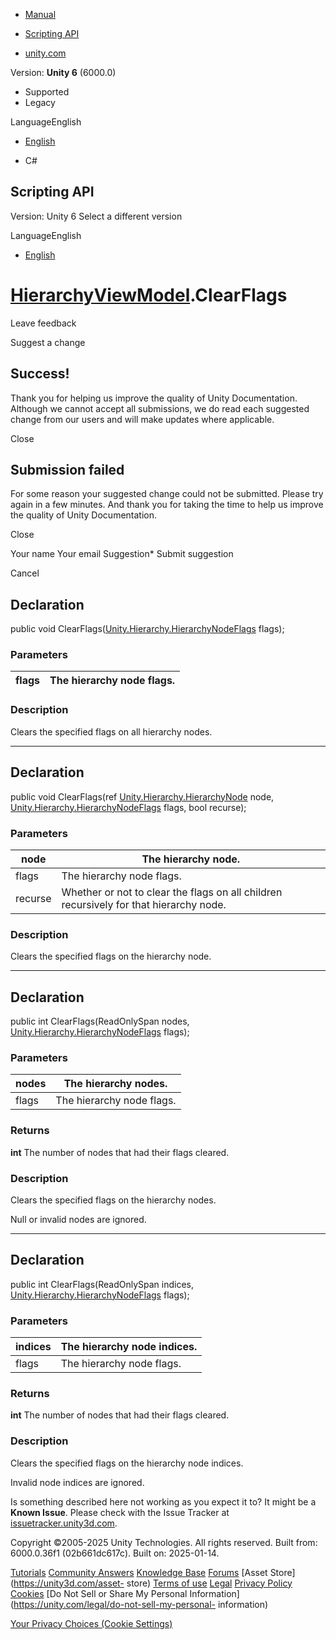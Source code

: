 [ ]()

  * [Manual](../Manual/index.html)
  * [Scripting API](../ScriptReference/index.html)

  * [unity.com](https://unity.com/)

Version: **Unity 6** (6000.0)

  * Supported
  * Legacy

LanguageEnglish

  * [English]()

  * C#

[ ](https://docs.unity3d.com)

## Scripting API

Version: Unity 6 Select a different version

LanguageEnglish

  * [English]()

#  [HierarchyViewModel](Unity.Hierarchy.HierarchyViewModel.html).ClearFlags

Leave feedback

Suggest a change

## Success!

Thank you for helping us improve the quality of Unity Documentation. Although
we cannot accept all submissions, we do read each suggested change from our
users and will make updates where applicable.

Close

## Submission failed

For some reason your suggested change could not be submitted. Please <a>try
again</a> in a few minutes. And thank you for taking the time to help us
improve the quality of Unity Documentation.

Close

Your name Your email Suggestion* Submit suggestion

Cancel

[ ]()

## Declaration

public void
ClearFlags([Unity.Hierarchy.HierarchyNodeFlags](Unity.Hierarchy.HierarchyNodeFlags.html)
flags);

### Parameters

flags | The hierarchy node flags.  
---|---  
  
### Description

Clears the specified flags on all hierarchy nodes.

* * *

## Declaration

public void ClearFlags(ref
[Unity.Hierarchy.HierarchyNode](Unity.Hierarchy.HierarchyNode.html) node,
[Unity.Hierarchy.HierarchyNodeFlags](Unity.Hierarchy.HierarchyNodeFlags.html)
flags, bool recurse);

### Parameters

node | The hierarchy node.  
---|---  
flags | The hierarchy node flags.  
recurse | Whether or not to clear the flags on all children recursively for that hierarchy node.  
  
### Description

Clears the specified flags on the hierarchy node.

* * *

## Declaration

public int ClearFlags(ReadOnlySpan<HierarchyNode> nodes,
[Unity.Hierarchy.HierarchyNodeFlags](Unity.Hierarchy.HierarchyNodeFlags.html)
flags);

### Parameters

nodes | The hierarchy nodes.  
---|---  
flags | The hierarchy node flags.  
  
### Returns

**int** The number of nodes that had their flags cleared.

### Description

Clears the specified flags on the hierarchy nodes.

Null or invalid nodes are ignored.

* * *

## Declaration

public int ClearFlags(ReadOnlySpan<int> indices,
[Unity.Hierarchy.HierarchyNodeFlags](Unity.Hierarchy.HierarchyNodeFlags.html)
flags);

### Parameters

indices | The hierarchy node indices.  
---|---  
flags | The hierarchy node flags.  
  
### Returns

**int** The number of nodes that had their flags cleared.

### Description

Clears the specified flags on the hierarchy node indices.

Invalid node indices are ignored.

Is something described here not working as you expect it to? It might be a
**Known Issue**. Please check with the Issue Tracker at
[issuetracker.unity3d.com](https://issuetracker.unity3d.com).

Copyright ©2005-2025 Unity Technologies. All rights reserved. Built from:
6000.0.36f1 (02b661dc617c). Built on: 2025-01-14.

[Tutorials](https://unity3d.com/learn) [Community
Answers](https://answers.unity3d.com) [Knowledge
Base](https://support.unity3d.com/hc/en-us)
[Forums](https://forum.unity3d.com) [Asset Store](https://unity3d.com/asset-
store) [Terms of use](https://docs.unity3d.com/Manual/TermsOfUse.html)
[Legal](https://unity.com/legal) [Privacy
Policy](https://unity.com/legal/privacy-policy)
[Cookies](https://unity.com/legal/cookie-policy) [Do Not Sell or Share My
Personal Information](https://unity.com/legal/do-not-sell-my-personal-
information)

[Your Privacy Choices (Cookie Settings)](javascript:void\(0\);)

